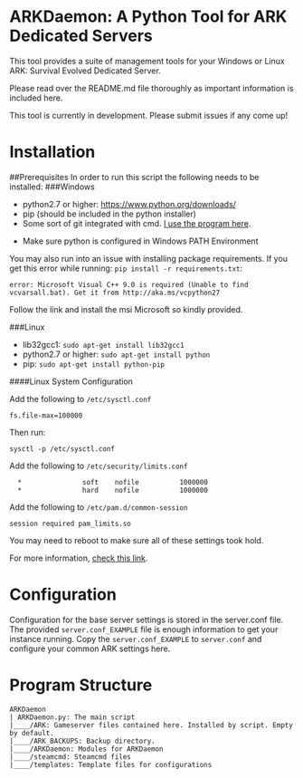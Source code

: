 # ARKDaemon: A Python Tool for ARK Dedicated Servers

This tool provides a suite of management tools for your Windows or Linux ARK: Survival Evolved Dedicated Server.

Please read over the README.md file thoroughly as important information is included here.

This tool is currently in development. Please submit issues if any come up!

# Installation

##Prerequisites
In order to run this script the following needs to be installed:
###Windows
 - python2.7 or higher: https://www.python.org/downloads/
 - pip (should be included in the python installer)
 - Some sort of git integrated with cmd. [I use the program here](https://git-scm.com/download/win).

* Make sure python is configured in Windows PATH Environment

You may also run into an issue with installing package requirements. If you get this error while running:
`pip install -r requirements.txt`:

`error: Microsoft Visual C++ 9.0 is required (Unable to find vcvarsall.bat). Get it from http://aka.ms/vcpython27`

Follow the link and install the msi Microsoft so kindly provided.

###Linux
 - lib32gcc1: `sudo apt-get install lib32gcc1`
 - python2.7 or higher: `sudo apt-get install python`
 - pip: `sudo apt-get install python-pip`

####Linux System Configuration

Add the following to `/etc/sysctl.conf`

`fs.file-max=100000`

Then run:

`sysctl -p /etc/sysctl.conf`

Add the following to `/etc/security/limits.conf`

      *               soft    nofile          1000000
      *               hard    nofile          1000000

Add the following to `/etc/pam.d/common-session`

`session required pam_limits.so`

You may need to reboot to make sure all of these settings took hold.

For more information, [check this link](http://ark.gamepedia.com/Dedicated_Server_Setup).

# Configuration
Configuration for the base server settings is stored in the server.conf file. The provided `server.conf_EXAMPLE` file is
enough information to get your instance running. Copy the `server.conf_EXAMPLE` to `server.conf` and configure your common
ARK settings here.

# Program Structure

```
ARKDaemon
| ARKDaemon.py: The main script
|____/ARK: Gameserver files contained here. Installed by script. Empty by default.
|____/ARK_BACKUPS: Backup directory.
|____/ARKDaemon: Modules for ARKDaemon
|____/steamcmd: Steamcmd files
|____/templates: Template files for configurations
```
